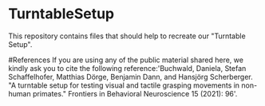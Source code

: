 # TurntableSetup
This repository contains files that should help to recreate our "Turntable Setup".

#References
If you are using any of the public material shared here, we kindly ask you to cite the following reference:'Buchwald, Daniela, Stefan Schaffelhofer, Matthias Dörge, Benjamin Dann, and Hansjörg Scherberger. "A turntable setup for testing visual and tactile grasping movements in non-human primates." Frontiers in Behavioral Neuroscience 15 (2021): 96'.
